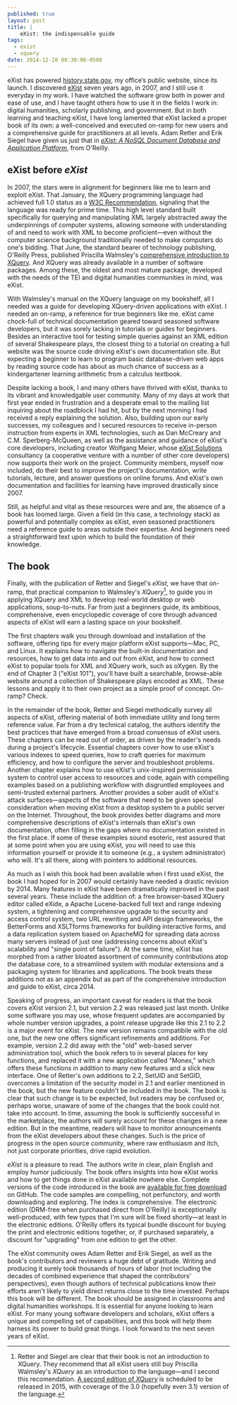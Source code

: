 ```yaml
---
published: true
layout: post
title: | 
    eXist: the indispensable guide
tags: 
  - exist
  - xquery
date: 2014-12-28 08:30:00-0500
---
```


eXist has powered [history.state.gov](http://history.state.gov/), my office’s public website, since its launch. I discovered [eXist](http://exist-db.org) seven years ago, in 2007, and I still use it everyday in my work. I have watched the software grow both in power and ease of use, and I have taught others how to use it in the fields I work in: digital humanities, scholarly publishing, and government. But in both learning and teaching eXist, I have long lamented that eXist lacked a proper book of its own: a well-conceived and executed on-ramp for new users and a comprehensive guide for practitioners at all levels. Adam Retter and Erik Siegel have given us just that in [_eXist: A NoSQL Document Database and Application Platform_](http://shop.oreilly.com/product/0636920026525.do), from O'Reilly. 

## eXist before _eXist_ 

In 2007, the stars were in alignment for beginners like me to learn and exploit eXist. That January, the XQuery programming language had achieved full 1.0 status as a [W3C Recommendation](http://www.w3.org/TR/xquery/), signaling that the language was ready for prime time. This high level standard built specifically for querying and manipulating XML largely abstracted away the underpinnings of computer systems, allowing someone with understanding of and need to work with XML to become proficient—even without the computer science background traditionally needed to make computers do one's bidding. That June, the standard bearer of technology publishing, O'Reilly Press, published Priscilla Walmsley's [comprehensive introduction to XQuery](http://shop.oreilly.com/product/9780596006341.do). And XQuery was already available in a number of software packages. Among these, the oldest and most mature package, developed with the needs of the TEI and digital humanities communities in mind, was eXist.

With Walmsley's manual on the XQuery language on my bookshelf, all I needed was a guide for developing XQuery-driven applications with eXist. I needed an on-ramp, a reference for true beginners like me. eXist came chock-full of technical documentation geared toward seasoned software developers, but it was sorely lacking in tutorials or guides for beginners. Besides an interactive tool for testing simple queries against an XML edition of several Shakespeare plays, the closest thing to a tutorial on creating a full website was the source code driving eXist's own documentation site. But expecting a beginner to learn to program basic database-driven web apps by reading source code has about as much chance of success as a kindergartener learning arithmetic from a calculus textbook. 

Despite lacking a book, I and many others have thrived with eXist, thanks to its vibrant and knowledgable user community. Many of my days at work that first year ended in frustration and a desperate email to the mailing list inquiring about the roadblock I had hit, but by the next morning I had received a reply explaining the solution. Also, building upon our early successes, my colleagues and I secured resources to receive in-person instruction from experts in XML technologies, such as Dan McCreary and C.M. Sperberg-McQueen, as well as the assistance and guidance of eXist's core developers, including creator Wolfgang Meier, whose [eXist Solutions](http://existsolutions.com) consultancy (a cooperative venture with a number of other core developers) now supports their work on the project. Community members, myself now included, do their best to improve the project's documentation, write tutorials, lecture, and answer questions on online forums. And eXist's own documentation and facilities for learning have improved drastically since 2007. 

Still, as helpful and vital as these resources were and are, the absence of a book has loomed large. Given a field (in this case, a technology stack) as powerful and potentially complex as eXist, even seasoned practitioners need a reference guide to areas outside their expertise. And beginners need a straightforward text upon which to build the foundation of their knowledge.

## The book

Finally, with the publication of Retter and Siegel's _eXist_, we have that on-ramp, that practical companion to Walmsley's _XQuery_[^1], to guide you in applying XQuery and XML to develop real-world desktop or web applications, soup-to-nuts. Far from just a beginners guide, its ambitious, comprehensive, even encyclopedic coverage of core through advanced aspects of eXist will earn a lasting space on your bookshelf.

The first chapters walk you through download and installation of the software, offering tips for every major platform eXist supports—Mac, PC, and Linux. It explains how to navigate the built-in documentation and resources, how to get data into and out from eXist, and how to connect eXist to popular tools for XML and XQuery work, such as oXygen. By the end of Chapter 3 ("eXist 101"), you'll have built a searchable, browse-able website around a collection of Shakespeare plays encoded as XML. These lessons and apply it to their own project as a simple proof of concept. On-ramp? Check.

In the remainder of the book, Retter and Siegel methodically survey all aspects of eXist, offering material of both immediate utility and long term reference value. Far from a dry technical catalog, the authors identify the best practices that have emerged from a broad consensus of eXist users. These chapters can be read out of order, as driven by the reader's needs during a project's lifecycle. Essential chapters cover how to use eXist's various indexes to speed queries, how to craft queries for maximum efficiency, and how to configure the server and troubleshoot problems. Another chapter explains how to use eXist's unix-inspired permissions system to control user access to resources and code, again with compelling examples based on a publishing workflow with disgruntled employees and semi-trusted external partners. Another provides a sober audit of eXist's attack surfaces—aspects of the software that need to be given special consideration when moving eXist from a desktop system to a public server on the Internet. Throughout, the book provides better diagrams and more comprehensive descriptions of eXist's internals than eXist's own documentation, often filling in the gaps where no documentation existed in the first place. If some of these examples sound esoteric, rest assured that at some point when you are using eXist, you will need to use this information yourself or provide it to someone (e.g., a system administrator) who will. It's all there, along with pointers to additional resources.

As much as I wish this book had been available when I first used eXist, the book I had hoped for in 2007 would certainly have needed a drastic revision by 2014. Many features in eXist have been dramatically improved in the past several years. These include the addition of: a free browser-based XQuery editor called eXide, a Apache Lucene-backed full text and range indexing system, a tightening and comprehensive upgrade to the security and access control system, two URL rewriting and API design frameworks, the BetterForms and XSLTforms frameworks for building interactive forms, and a data replication system based on ApacheMQ for spreading data across many servers instead of just one (addressing concerns about eXist's scalability and "single point of failure"). At the same time, eXist has morphed from a rather bloated assortment of community contributions atop the database core, to a streamlined system with modular extensions and a packaging system for libraries and applications. The book treats these additions not as an appendix but as part of the comprehensive introduction and guide to eXist, circa 2014.

Speaking of progress, an important caveat for readers is that the book covers eXist version 2.1, but version 2.2 was released just last month. Unlike some software you may use, whose frequent updates are accompanied by whole number version upgrades, a point release upgrade like this 2.1 to 2.2 is a major event for eXist. The new version remains compatibile with the old one, but the new one offers significant refinements and additions. For example, version 2.2 did away with the "old" web-based server administration tool, which the book refers to in several places for key functions, and replaced it with a new application called "Monex," which offers these functions in addition to many new features and a slick new interface. One of Retter's own additions to 2.2, SetUID and SetGID, overcomes a limitation of the security model in 2.1 and earlier mentioned in the book, but the new feature couldn't be included in the book. The book is clear that such change is to be expected, but readers may be confused or, perhaps worse, unaware of some of the changes that the book could not take into account. In time, assuming the book is sufficiently successful in the marketplace, the authors will surely account for these changes in a new edition. But in the meantime, readers will have to monitor announcements from the eXist developers about these changes. Such is the price of progress in the open source community, where raw enthusiasm and itch, not just corporate priorities, drive rapid evolution.

_eXist_ is a pleasure to read. The authors write in clear, plain English and employ humor judiciously. The book offers insights into how eXist works and how to get things done in eXist available nowhere else. Complete versions of the code introduced in the book are [available for free download](https://github.com/eXist-book/book-code) on GitHub. The code samples are compelling, not perfunctory, and worth downloading and exploring. The index is comprehensive. The electronic edition (DRM-free when purchased direct from O'Reilly) is exceptionally well-produced, with few typos that I'm sure will be fixed shortly—at least in the electronic editions. O'Reilly offers its typical bundle discount for buying the print and electronic editions together, or, if purchased separately, a discount for "upgrading" from one edition to get the other. 

The eXist community owes Adam Retter and Erik Siegel, as well as the book's contributors and reviewers a huge debt of gratitude. Writing and producing it surely took thousands of hours of labor (not including the decades of combined experience that shaped the contributors' perspectives), even though authors of technical publications know their efforts aren't likely to yield direct returns close to the time invested. Perhaps this book will be different. The book should be assigned in classrooms and digital humanities workshops. It is essential for anyone looking to learn eXist. For many young software developers and scholars, eXist offers a unique and compelling set of capabilities, and this book will help them harness its power to build great things. I look forward to the next seven years of eXist.

[^1]: Retter and Siegel are clear that their book is not an introduction to XQuery. They recommend that all eXist users still buy Priscilla Walmsley's _XQuery_ as an introduction to the language—and I second this recomendation. [A second edition of _XQuery_](http://shop.oreilly.com/product/0636920035589.do) is scheduled to be released in 2015, with coverage of the 3.0 (hopefully even 3.1) version of the language. 